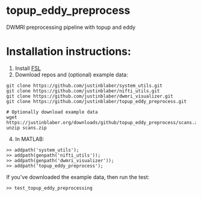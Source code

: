# topup_eddy_preprocess
DWMRI preprocessing pipeline with topup and eddy

# Installation instructions:
1) Install [FSL](https://fsl.fmrib.ox.ac.uk/fsl/fslwiki)
2) Download repos and (optional) example data:
```
git clone https://github.com/justinblaber/system_utils.git
git clone https://github.com/justinblaber/nifti_utils.git
git clone https://github.com/justinblaber/dwmri_visualizer.git
git clone https://github.com/justinblaber/topup_eddy_preprocess.git

# Optionally download example data
wget https://justinblaber.org/downloads/github/topup_eddy_preprocess/scans.zip
unzip scans.zip
```
4) In MATLAB:
```
>> addpath('system_utils');
>> addpath(genpath('nifti_utils'));
>> addpath(genpath('dwmri_visualizer'));
>> addpath('topup_eddy_preprocess');
```
If you've downloaded the example data, then run the test:

```
>> test_topup_eddy_preprocessing
```
